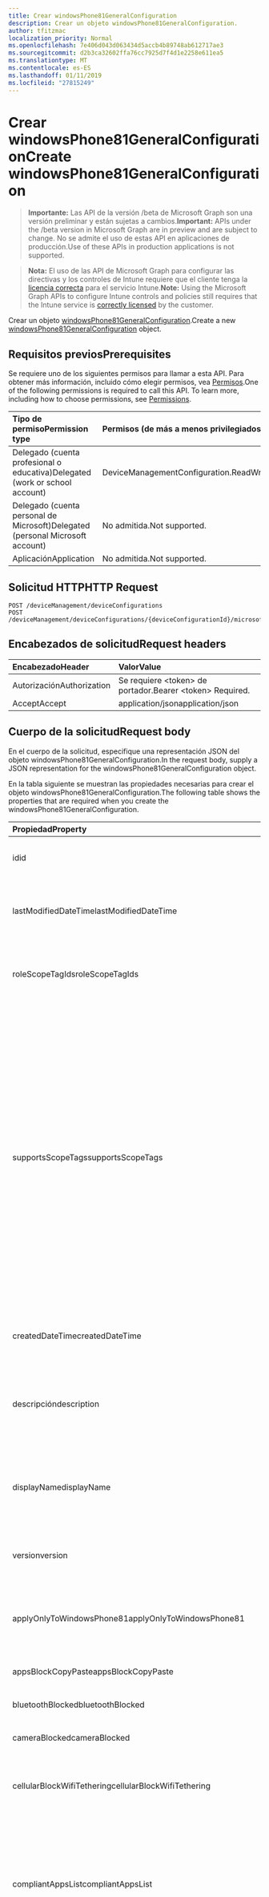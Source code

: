 ```yaml
---
title: Crear windowsPhone81GeneralConfiguration
description: Crear un objeto windowsPhone81GeneralConfiguration.
author: tfitzmac
localization_priority: Normal
ms.openlocfilehash: 7e406d043d063434d5accb4b89748ab612717ae3
ms.sourcegitcommit: d2b3ca32602ffa76cc7925d7f4d1e2258e611ea5
ms.translationtype: MT
ms.contentlocale: es-ES
ms.lasthandoff: 01/11/2019
ms.locfileid: "27815249"
---
```

# <a name="create-windowsphone81generalconfiguration"></a><span data-ttu-id="c7f49-103">Crear windowsPhone81GeneralConfiguration</span><span class="sxs-lookup"><span data-stu-id="c7f49-103">Create windowsPhone81GeneralConfiguration</span></span>

> <span data-ttu-id="c7f49-104">**Importante:** Las API de la versión /beta de Microsoft Graph son una versión preliminar y están sujetas a cambios.</span><span class="sxs-lookup"><span data-stu-id="c7f49-104">**Important:** APIs under the /beta version in Microsoft Graph are in preview and are subject to change.</span></span> <span data-ttu-id="c7f49-105">No se admite el uso de estas API en aplicaciones de producción.</span><span class="sxs-lookup"><span data-stu-id="c7f49-105">Use of these APIs in production applications is not supported.</span></span>

> <span data-ttu-id="c7f49-106">**Nota:** El uso de las API de Microsoft Graph para configurar las directivas y los controles de Intune requiere que el cliente tenga la [licencia correcta](https://go.microsoft.com/fwlink/?linkid=839381) para el servicio Intune.</span><span class="sxs-lookup"><span data-stu-id="c7f49-106">**Note:** Using the Microsoft Graph APIs to configure Intune controls and policies still requires that the Intune service is [correctly licensed](https://go.microsoft.com/fwlink/?linkid=839381) by the customer.</span></span>

<span data-ttu-id="c7f49-107">Crear un objeto [windowsPhone81GeneralConfiguration](../resources/intune-deviceconfig-windowsphone81generalconfiguration.md).</span><span class="sxs-lookup"><span data-stu-id="c7f49-107">Create a new [windowsPhone81GeneralConfiguration](../resources/intune-deviceconfig-windowsphone81generalconfiguration.md) object.</span></span>
## <a name="prerequisites"></a><span data-ttu-id="c7f49-108">Requisitos previos</span><span class="sxs-lookup"><span data-stu-id="c7f49-108">Prerequisites</span></span>
<span data-ttu-id="c7f49-p102">Se requiere uno de los siguientes permisos para llamar a esta API. Para obtener más información, incluido cómo elegir permisos, vea [Permisos](/graph/permissions-reference).</span><span class="sxs-lookup"><span data-stu-id="c7f49-p102">One of the following permissions is required to call this API. To learn more, including how to choose permissions, see [Permissions](/graph/permissions-reference).</span></span>

|<span data-ttu-id="c7f49-111">Tipo de permiso</span><span class="sxs-lookup"><span data-stu-id="c7f49-111">Permission type</span></span>|<span data-ttu-id="c7f49-112">Permisos (de más a menos privilegiados)</span><span class="sxs-lookup"><span data-stu-id="c7f49-112">Permissions (from most to least privileged)</span></span>|
|:---|:---|
|<span data-ttu-id="c7f49-113">Delegado (cuenta profesional o educativa)</span><span class="sxs-lookup"><span data-stu-id="c7f49-113">Delegated (work or school account)</span></span>|<span data-ttu-id="c7f49-114">DeviceManagementConfiguration.ReadWrite.All</span><span class="sxs-lookup"><span data-stu-id="c7f49-114">DeviceManagementConfiguration.ReadWrite.All</span></span>|
|<span data-ttu-id="c7f49-115">Delegado (cuenta personal de Microsoft)</span><span class="sxs-lookup"><span data-stu-id="c7f49-115">Delegated (personal Microsoft account)</span></span>|<span data-ttu-id="c7f49-116">No admitida.</span><span class="sxs-lookup"><span data-stu-id="c7f49-116">Not supported.</span></span>|
|<span data-ttu-id="c7f49-117">Aplicación</span><span class="sxs-lookup"><span data-stu-id="c7f49-117">Application</span></span>|<span data-ttu-id="c7f49-118">No admitida.</span><span class="sxs-lookup"><span data-stu-id="c7f49-118">Not supported.</span></span>|

## <a name="http-request"></a><span data-ttu-id="c7f49-119">Solicitud HTTP</span><span class="sxs-lookup"><span data-stu-id="c7f49-119">HTTP Request</span></span>
<!-- {
  "blockType": "ignored"
}
-->
``` http
POST /deviceManagement/deviceConfigurations
POST /deviceManagement/deviceConfigurations/{deviceConfigurationId}/microsoft.graph.windowsDomainJoinConfiguration/networkAccessConfigurations
```

## <a name="request-headers"></a><span data-ttu-id="c7f49-120">Encabezados de solicitud</span><span class="sxs-lookup"><span data-stu-id="c7f49-120">Request headers</span></span>
|<span data-ttu-id="c7f49-121">Encabezado</span><span class="sxs-lookup"><span data-stu-id="c7f49-121">Header</span></span>|<span data-ttu-id="c7f49-122">Valor</span><span class="sxs-lookup"><span data-stu-id="c7f49-122">Value</span></span>|
|:---|:---|
|<span data-ttu-id="c7f49-123">Autorización</span><span class="sxs-lookup"><span data-stu-id="c7f49-123">Authorization</span></span>|<span data-ttu-id="c7f49-124">Se requiere &lt;token&gt; de portador.</span><span class="sxs-lookup"><span data-stu-id="c7f49-124">Bearer &lt;token&gt; Required.</span></span>|
|<span data-ttu-id="c7f49-125">Accept</span><span class="sxs-lookup"><span data-stu-id="c7f49-125">Accept</span></span>|<span data-ttu-id="c7f49-126">application/json</span><span class="sxs-lookup"><span data-stu-id="c7f49-126">application/json</span></span>|

## <a name="request-body"></a><span data-ttu-id="c7f49-127">Cuerpo de la solicitud</span><span class="sxs-lookup"><span data-stu-id="c7f49-127">Request body</span></span>
<span data-ttu-id="c7f49-128">En el cuerpo de la solicitud, especifique una representación JSON del objeto windowsPhone81GeneralConfiguration.</span><span class="sxs-lookup"><span data-stu-id="c7f49-128">In the request body, supply a JSON representation for the windowsPhone81GeneralConfiguration object.</span></span>

<span data-ttu-id="c7f49-129">En la tabla siguiente se muestran las propiedades necesarias para crear el objeto windowsPhone81GeneralConfiguration.</span><span class="sxs-lookup"><span data-stu-id="c7f49-129">The following table shows the properties that are required when you create the windowsPhone81GeneralConfiguration.</span></span>

|<span data-ttu-id="c7f49-130">Propiedad</span><span class="sxs-lookup"><span data-stu-id="c7f49-130">Property</span></span>|<span data-ttu-id="c7f49-131">Tipo</span><span class="sxs-lookup"><span data-stu-id="c7f49-131">Type</span></span>|<span data-ttu-id="c7f49-132">Descripción</span><span class="sxs-lookup"><span data-stu-id="c7f49-132">Description</span></span>|
|:---|:---|:---|
|<span data-ttu-id="c7f49-133">id</span><span class="sxs-lookup"><span data-stu-id="c7f49-133">id</span></span>|<span data-ttu-id="c7f49-134">Cadena</span><span class="sxs-lookup"><span data-stu-id="c7f49-134">String</span></span>|<span data-ttu-id="c7f49-135">Clave de la entidad.</span><span class="sxs-lookup"><span data-stu-id="c7f49-135">Key of the entity.</span></span> <span data-ttu-id="c7f49-136">Heredado de [deviceConfiguration](../resources/intune-deviceconfig-deviceconfiguration.md)</span><span class="sxs-lookup"><span data-stu-id="c7f49-136">Inherited from [deviceConfiguration](../resources/intune-deviceconfig-deviceconfiguration.md)</span></span>|
|<span data-ttu-id="c7f49-137">lastModifiedDateTime</span><span class="sxs-lookup"><span data-stu-id="c7f49-137">lastModifiedDateTime</span></span>|<span data-ttu-id="c7f49-138">DateTimeOffset</span><span class="sxs-lookup"><span data-stu-id="c7f49-138">DateTimeOffset</span></span>|<span data-ttu-id="c7f49-139">Fecha y hora en la que se modificó el objeto por última vez.</span><span class="sxs-lookup"><span data-stu-id="c7f49-139">DateTime the object was last modified.</span></span> <span data-ttu-id="c7f49-140">Heredado de [deviceConfiguration](../resources/intune-deviceconfig-deviceconfiguration.md)</span><span class="sxs-lookup"><span data-stu-id="c7f49-140">Inherited from [deviceConfiguration](../resources/intune-deviceconfig-deviceconfiguration.md)</span></span>|
|<span data-ttu-id="c7f49-141">roleScopeTagIds</span><span class="sxs-lookup"><span data-stu-id="c7f49-141">roleScopeTagIds</span></span>|<span data-ttu-id="c7f49-142">Colección String</span><span class="sxs-lookup"><span data-stu-id="c7f49-142">String collection</span></span>|<span data-ttu-id="c7f49-143">Lista de etiquetas de ámbito para esta instancia de entidad.</span><span class="sxs-lookup"><span data-stu-id="c7f49-143">List of Scope Tags for this Entity instance.</span></span> <span data-ttu-id="c7f49-144">Heredado de [deviceConfiguration](../resources/intune-deviceconfig-deviceconfiguration.md)</span><span class="sxs-lookup"><span data-stu-id="c7f49-144">Inherited from [deviceConfiguration](../resources/intune-deviceconfig-deviceconfiguration.md)</span></span>|
|<span data-ttu-id="c7f49-145">supportsScopeTags</span><span class="sxs-lookup"><span data-stu-id="c7f49-145">supportsScopeTags</span></span>|<span data-ttu-id="c7f49-146">Booleano</span><span class="sxs-lookup"><span data-stu-id="c7f49-146">Boolean</span></span>|<span data-ttu-id="c7f49-147">Indica si la configuración del dispositivo subyacente admite la asignación de etiquetas de ámbito.</span><span class="sxs-lookup"><span data-stu-id="c7f49-147">Indicates whether or not the underlying Device Configuration supports the assignment of scope tags.</span></span> <span data-ttu-id="c7f49-148">No se permite la asignación a la propiedad ScopeTags cuando este valor es false y entidades no estará visibles para los usuarios con ámbito.</span><span class="sxs-lookup"><span data-stu-id="c7f49-148">Assigning to the ScopeTags property is not allowed when this value is false and entities will not be visible to scoped users.</span></span> <span data-ttu-id="c7f49-149">Esto se produce para las directivas de heredado creadas en Silverlight y se puede resolver por eliminar y volver a crear la directiva en el Portal de Azure.</span><span class="sxs-lookup"><span data-stu-id="c7f49-149">This occurs for Legacy policies created in Silverlight and can be resolved by deleting and recreating the policy in the Azure Portal.</span></span> <span data-ttu-id="c7f49-150">Esta propiedad es de sólo lectura.</span><span class="sxs-lookup"><span data-stu-id="c7f49-150">This property is read-only.</span></span> <span data-ttu-id="c7f49-151">Heredado de [deviceConfiguration](../resources/intune-deviceconfig-deviceconfiguration.md)</span><span class="sxs-lookup"><span data-stu-id="c7f49-151">Inherited from [deviceConfiguration](../resources/intune-deviceconfig-deviceconfiguration.md)</span></span>|
|<span data-ttu-id="c7f49-152">createdDateTime</span><span class="sxs-lookup"><span data-stu-id="c7f49-152">createdDateTime</span></span>|<span data-ttu-id="c7f49-153">DateTimeOffset</span><span class="sxs-lookup"><span data-stu-id="c7f49-153">DateTimeOffset</span></span>|<span data-ttu-id="c7f49-154">Fecha y hora en la que se creó el objeto.</span><span class="sxs-lookup"><span data-stu-id="c7f49-154">DateTime the object was created.</span></span> <span data-ttu-id="c7f49-155">Heredado de [deviceConfiguration](../resources/intune-deviceconfig-deviceconfiguration.md)</span><span class="sxs-lookup"><span data-stu-id="c7f49-155">Inherited from [deviceConfiguration](../resources/intune-deviceconfig-deviceconfiguration.md)</span></span>|
|<span data-ttu-id="c7f49-156">descripción</span><span class="sxs-lookup"><span data-stu-id="c7f49-156">description</span></span>|<span data-ttu-id="c7f49-157">Cadena</span><span class="sxs-lookup"><span data-stu-id="c7f49-157">String</span></span>|<span data-ttu-id="c7f49-158">Descripción proporcionada por el administrador de la configuración del dispositivo.</span><span class="sxs-lookup"><span data-stu-id="c7f49-158">Admin provided description of the Device Configuration.</span></span> <span data-ttu-id="c7f49-159">Heredado de [deviceConfiguration](../resources/intune-deviceconfig-deviceconfiguration.md)</span><span class="sxs-lookup"><span data-stu-id="c7f49-159">Inherited from [deviceConfiguration](../resources/intune-deviceconfig-deviceconfiguration.md)</span></span>|
|<span data-ttu-id="c7f49-160">displayName</span><span class="sxs-lookup"><span data-stu-id="c7f49-160">displayName</span></span>|<span data-ttu-id="c7f49-161">Cadena</span><span class="sxs-lookup"><span data-stu-id="c7f49-161">String</span></span>|<span data-ttu-id="c7f49-162">Nombre proporcionado por el administrador de la configuración del dispositivo.</span><span class="sxs-lookup"><span data-stu-id="c7f49-162">Admin provided name of the device configuration.</span></span> <span data-ttu-id="c7f49-163">Heredado de [deviceConfiguration](../resources/intune-deviceconfig-deviceconfiguration.md)</span><span class="sxs-lookup"><span data-stu-id="c7f49-163">Inherited from [deviceConfiguration](../resources/intune-deviceconfig-deviceconfiguration.md)</span></span>|
|<span data-ttu-id="c7f49-164">version</span><span class="sxs-lookup"><span data-stu-id="c7f49-164">version</span></span>|<span data-ttu-id="c7f49-165">Int32</span><span class="sxs-lookup"><span data-stu-id="c7f49-165">Int32</span></span>|<span data-ttu-id="c7f49-166">Versión de la configuración del dispositivo.</span><span class="sxs-lookup"><span data-stu-id="c7f49-166">Version of the device configuration.</span></span> <span data-ttu-id="c7f49-167">Heredado de [deviceConfiguration](../resources/intune-deviceconfig-deviceconfiguration.md)</span><span class="sxs-lookup"><span data-stu-id="c7f49-167">Inherited from [deviceConfiguration](../resources/intune-deviceconfig-deviceconfiguration.md)</span></span>|
|<span data-ttu-id="c7f49-168">applyOnlyToWindowsPhone81</span><span class="sxs-lookup"><span data-stu-id="c7f49-168">applyOnlyToWindowsPhone81</span></span>|<span data-ttu-id="c7f49-169">Booleano</span><span class="sxs-lookup"><span data-stu-id="c7f49-169">Boolean</span></span>|<span data-ttu-id="c7f49-170">Valor que indica si esta directiva se aplica solo a Windows Phone 8.1.</span><span class="sxs-lookup"><span data-stu-id="c7f49-170">Value indicating whether this policy only applies to Windows Phone 8.1.</span></span> <span data-ttu-id="c7f49-171">Esta propiedad es de solo lectura.</span><span class="sxs-lookup"><span data-stu-id="c7f49-171">This property is read-only.</span></span>|
|<span data-ttu-id="c7f49-172">appsBlockCopyPaste</span><span class="sxs-lookup"><span data-stu-id="c7f49-172">appsBlockCopyPaste</span></span>|<span data-ttu-id="c7f49-173">Booleano</span><span class="sxs-lookup"><span data-stu-id="c7f49-173">Boolean</span></span>|<span data-ttu-id="c7f49-174">Indica si se va a impedir cortar y pegar.</span><span class="sxs-lookup"><span data-stu-id="c7f49-174">Indicates whether or not to block copy paste.</span></span>|
|<span data-ttu-id="c7f49-175">bluetoothBlocked</span><span class="sxs-lookup"><span data-stu-id="c7f49-175">bluetoothBlocked</span></span>|<span data-ttu-id="c7f49-176">Booleano</span><span class="sxs-lookup"><span data-stu-id="c7f49-176">Boolean</span></span>|<span data-ttu-id="c7f49-177">Indica si se va a bloquear Bluetooth.</span><span class="sxs-lookup"><span data-stu-id="c7f49-177">Indicates whether or not to block bluetooth.</span></span>|
|<span data-ttu-id="c7f49-178">cameraBlocked</span><span class="sxs-lookup"><span data-stu-id="c7f49-178">cameraBlocked</span></span>|<span data-ttu-id="c7f49-179">Booleano</span><span class="sxs-lookup"><span data-stu-id="c7f49-179">Boolean</span></span>|<span data-ttu-id="c7f49-180">Indica si se va a bloquear la cámara.</span><span class="sxs-lookup"><span data-stu-id="c7f49-180">Indicates whether or not to block camera.</span></span>|
|<span data-ttu-id="c7f49-181">cellularBlockWifiTethering</span><span class="sxs-lookup"><span data-stu-id="c7f49-181">cellularBlockWifiTethering</span></span>|<span data-ttu-id="c7f49-182">Booleano</span><span class="sxs-lookup"><span data-stu-id="c7f49-182">Boolean</span></span>|<span data-ttu-id="c7f49-183">Indica si se va a bloquear el tethering Wi-Fi.</span><span class="sxs-lookup"><span data-stu-id="c7f49-183">Indicates whether or not to block Wi-Fi tethering.</span></span> <span data-ttu-id="c7f49-184">No tiene impacto si se bloquea el Wi-Fi.</span><span class="sxs-lookup"><span data-stu-id="c7f49-184">Has no impact if Wi-Fi is blocked.</span></span>|
|<span data-ttu-id="c7f49-185">compliantAppsList</span><span class="sxs-lookup"><span data-stu-id="c7f49-185">compliantAppsList</span></span>|<span data-ttu-id="c7f49-186">Colección [appListItem](../resources/intune-deviceconfig-applistitem.md)</span><span class="sxs-lookup"><span data-stu-id="c7f49-186">[appListItem](../resources/intune-deviceconfig-applistitem.md) collection</span></span>|<span data-ttu-id="c7f49-187">Lista de aplicaciones en el cumplimiento (sea lista de permitidos o de bloqueados, controlado por CompliantAppListType).</span><span class="sxs-lookup"><span data-stu-id="c7f49-187">List of apps in the compliance (either allow list or block list, controlled by CompliantAppListType).</span></span> <span data-ttu-id="c7f49-188">Esta colección puede contener un máximo de 10 000 elementos.</span><span class="sxs-lookup"><span data-stu-id="c7f49-188">This collection can contain a maximum of 10000 elements.</span></span>|
|<span data-ttu-id="c7f49-189">compliantAppListType</span><span class="sxs-lookup"><span data-stu-id="c7f49-189">compliantAppListType</span></span>|[<span data-ttu-id="c7f49-190">appListType</span><span class="sxs-lookup"><span data-stu-id="c7f49-190">appListType</span></span>](../resources/intune-deviceconfig-applisttype.md)|<span data-ttu-id="c7f49-191">Lista que se encuentra en la AppComplianceList.</span><span class="sxs-lookup"><span data-stu-id="c7f49-191">List that is in the AppComplianceList.</span></span> <span data-ttu-id="c7f49-192">Los valores posibles son: `none`, `appsInListCompliant` y `appsNotInListCompliant`.</span><span class="sxs-lookup"><span data-stu-id="c7f49-192">Possible values are: `none`, `appsInListCompliant`, `appsNotInListCompliant`.</span></span>|
|<span data-ttu-id="c7f49-193">diagnosticDataBlockSubmission</span><span class="sxs-lookup"><span data-stu-id="c7f49-193">diagnosticDataBlockSubmission</span></span>|<span data-ttu-id="c7f49-194">Booleano</span><span class="sxs-lookup"><span data-stu-id="c7f49-194">Boolean</span></span>|<span data-ttu-id="c7f49-195">Indica si se va a bloquear el envío de datos de diagnóstico.</span><span class="sxs-lookup"><span data-stu-id="c7f49-195">Indicates whether or not to block diagnostic data submission.</span></span>|
|<span data-ttu-id="c7f49-196">emailBlockAddingAccounts</span><span class="sxs-lookup"><span data-stu-id="c7f49-196">emailBlockAddingAccounts</span></span>|<span data-ttu-id="c7f49-197">Booleano</span><span class="sxs-lookup"><span data-stu-id="c7f49-197">Boolean</span></span>|<span data-ttu-id="c7f49-198">Indica si se van a bloquear las cuentas de correo electrónico personalizadas.</span><span class="sxs-lookup"><span data-stu-id="c7f49-198">Indicates whether or not to block custom email accounts.</span></span>|
|<span data-ttu-id="c7f49-199">locationServicesBlocked</span><span class="sxs-lookup"><span data-stu-id="c7f49-199">locationServicesBlocked</span></span>|<span data-ttu-id="c7f49-200">Booleano</span><span class="sxs-lookup"><span data-stu-id="c7f49-200">Boolean</span></span>|<span data-ttu-id="c7f49-201">Indica si se van a bloquear los servicios de ubicación.</span><span class="sxs-lookup"><span data-stu-id="c7f49-201">Indicates whether or not to block location services.</span></span>|
|<span data-ttu-id="c7f49-202">microsoftAccountBlocked</span><span class="sxs-lookup"><span data-stu-id="c7f49-202">microsoftAccountBlocked</span></span>|<span data-ttu-id="c7f49-203">Booleano</span><span class="sxs-lookup"><span data-stu-id="c7f49-203">Boolean</span></span>|<span data-ttu-id="c7f49-204">Indica si se va a bloquear el uso de una cuenta de Microsoft.</span><span class="sxs-lookup"><span data-stu-id="c7f49-204">Indicates whether or not to block using a Microsoft Account.</span></span>|
|<span data-ttu-id="c7f49-205">nfcBlocked</span><span class="sxs-lookup"><span data-stu-id="c7f49-205">nfcBlocked</span></span>|<span data-ttu-id="c7f49-206">Booleano</span><span class="sxs-lookup"><span data-stu-id="c7f49-206">Boolean</span></span>|<span data-ttu-id="c7f49-207">Indica si se va a bloquear la transmisión de datos en proximidad.</span><span class="sxs-lookup"><span data-stu-id="c7f49-207">Indicates whether or not to block Near-Field Communication.</span></span>|
|<span data-ttu-id="c7f49-208">passwordBlockSimple</span><span class="sxs-lookup"><span data-stu-id="c7f49-208">passwordBlockSimple</span></span>|<span data-ttu-id="c7f49-209">Booleano</span><span class="sxs-lookup"><span data-stu-id="c7f49-209">Boolean</span></span>|<span data-ttu-id="c7f49-210">Indica si se va a bloquear la sincronización del calendario.</span><span class="sxs-lookup"><span data-stu-id="c7f49-210">Indicates whether or not to block syncing the calendar.</span></span>|
|<span data-ttu-id="c7f49-211">passwordExpirationDays</span><span class="sxs-lookup"><span data-stu-id="c7f49-211">passwordExpirationDays</span></span>|<span data-ttu-id="c7f49-212">Int32</span><span class="sxs-lookup"><span data-stu-id="c7f49-212">Int32</span></span>|<span data-ttu-id="c7f49-213">Número de días antes de que expire la contraseña.</span><span class="sxs-lookup"><span data-stu-id="c7f49-213">Number of days before the password expires.</span></span>|
|<span data-ttu-id="c7f49-214">passwordMinimumLength</span><span class="sxs-lookup"><span data-stu-id="c7f49-214">passwordMinimumLength</span></span>|<span data-ttu-id="c7f49-215">Int32</span><span class="sxs-lookup"><span data-stu-id="c7f49-215">Int32</span></span>|<span data-ttu-id="c7f49-216">Longitud mínima de las contraseñas.</span><span class="sxs-lookup"><span data-stu-id="c7f49-216">Minimum length of passwords.</span></span>|
|<span data-ttu-id="c7f49-217">passwordMinutesOfInactivityBeforeScreenTimeout</span><span class="sxs-lookup"><span data-stu-id="c7f49-217">passwordMinutesOfInactivityBeforeScreenTimeout</span></span>|<span data-ttu-id="c7f49-218">Int32</span><span class="sxs-lookup"><span data-stu-id="c7f49-218">Int32</span></span>|<span data-ttu-id="c7f49-219">Minutos de inactividad antes de que se agote el tiempo de espera de la pantalla.</span><span class="sxs-lookup"><span data-stu-id="c7f49-219">Minutes of inactivity before screen timeout.</span></span>|
|<span data-ttu-id="c7f49-220">passwordMinimumCharacterSetCount</span><span class="sxs-lookup"><span data-stu-id="c7f49-220">passwordMinimumCharacterSetCount</span></span>|<span data-ttu-id="c7f49-221">Int32</span><span class="sxs-lookup"><span data-stu-id="c7f49-221">Int32</span></span>|<span data-ttu-id="c7f49-222">Número de juegos de caracteres que debe contener una contraseña.</span><span class="sxs-lookup"><span data-stu-id="c7f49-222">Number of character sets a password must contain.</span></span>|
|<span data-ttu-id="c7f49-223">passwordPreviousPasswordBlockCount</span><span class="sxs-lookup"><span data-stu-id="c7f49-223">passwordPreviousPasswordBlockCount</span></span>|<span data-ttu-id="c7f49-224">Int32</span><span class="sxs-lookup"><span data-stu-id="c7f49-224">Int32</span></span>|<span data-ttu-id="c7f49-225">Número de contraseñas anteriores que bloquear.</span><span class="sxs-lookup"><span data-stu-id="c7f49-225">Number of previous passwords to block.</span></span> <span data-ttu-id="c7f49-226">Valores válidos de 0 a 24</span><span class="sxs-lookup"><span data-stu-id="c7f49-226">Valid values 0 to 24</span></span>|
|<span data-ttu-id="c7f49-227">passwordSignInFailureCountBeforeFactoryReset</span><span class="sxs-lookup"><span data-stu-id="c7f49-227">passwordSignInFailureCountBeforeFactoryReset</span></span>|<span data-ttu-id="c7f49-228">Int32</span><span class="sxs-lookup"><span data-stu-id="c7f49-228">Int32</span></span>|<span data-ttu-id="c7f49-229">Número de errores de inicio de sesión permitidos antes del restablecimiento de fábrica.</span><span class="sxs-lookup"><span data-stu-id="c7f49-229">Number of sign in failures allowed before factory reset.</span></span>|
|<span data-ttu-id="c7f49-230">passwordRequiredType</span><span class="sxs-lookup"><span data-stu-id="c7f49-230">passwordRequiredType</span></span>|[<span data-ttu-id="c7f49-231">requiredPasswordType</span><span class="sxs-lookup"><span data-stu-id="c7f49-231">requiredPasswordType</span></span>](../resources/intune-deviceconfig-requiredpasswordtype.md)|<span data-ttu-id="c7f49-232">Tipo de contraseña que es necesario.</span><span class="sxs-lookup"><span data-stu-id="c7f49-232">Password type that is required.</span></span> <span data-ttu-id="c7f49-233">Los valores posibles son: `deviceDefault`, `alphanumeric` y `numeric`.</span><span class="sxs-lookup"><span data-stu-id="c7f49-233">Possible values are: `deviceDefault`, `alphanumeric`, `numeric`.</span></span>|
|<span data-ttu-id="c7f49-234">passwordRequired</span><span class="sxs-lookup"><span data-stu-id="c7f49-234">passwordRequired</span></span>|<span data-ttu-id="c7f49-235">Booleano</span><span class="sxs-lookup"><span data-stu-id="c7f49-235">Boolean</span></span>|<span data-ttu-id="c7f49-236">Indica si se va a requerir una contraseña.</span><span class="sxs-lookup"><span data-stu-id="c7f49-236">Indicates whether or not to require a password.</span></span>|
|<span data-ttu-id="c7f49-237">screenCaptureBlocked</span><span class="sxs-lookup"><span data-stu-id="c7f49-237">screenCaptureBlocked</span></span>|<span data-ttu-id="c7f49-238">Booleano</span><span class="sxs-lookup"><span data-stu-id="c7f49-238">Boolean</span></span>|<span data-ttu-id="c7f49-239">Indica si se van a impedir las capturas de pantalla.</span><span class="sxs-lookup"><span data-stu-id="c7f49-239">Indicates whether or not to block screenshots.</span></span>|
|<span data-ttu-id="c7f49-240">storageBlockRemovableStorage</span><span class="sxs-lookup"><span data-stu-id="c7f49-240">storageBlockRemovableStorage</span></span>|<span data-ttu-id="c7f49-241">Booleano</span><span class="sxs-lookup"><span data-stu-id="c7f49-241">Boolean</span></span>|<span data-ttu-id="c7f49-242">Indica si se va a impedir el almacenamiento extraíble.</span><span class="sxs-lookup"><span data-stu-id="c7f49-242">Indicates whether or not to block removable storage.</span></span>|
|<span data-ttu-id="c7f49-243">storageRequireEncryption</span><span class="sxs-lookup"><span data-stu-id="c7f49-243">storageRequireEncryption</span></span>|<span data-ttu-id="c7f49-244">Booleano</span><span class="sxs-lookup"><span data-stu-id="c7f49-244">Boolean</span></span>|<span data-ttu-id="c7f49-245">Indica si se va a requerir cifrado.</span><span class="sxs-lookup"><span data-stu-id="c7f49-245">Indicates whether or not to require encryption.</span></span>|
|<span data-ttu-id="c7f49-246">webBrowserBlocked</span><span class="sxs-lookup"><span data-stu-id="c7f49-246">webBrowserBlocked</span></span>|<span data-ttu-id="c7f49-247">Booleano</span><span class="sxs-lookup"><span data-stu-id="c7f49-247">Boolean</span></span>|<span data-ttu-id="c7f49-248">Indica si se va a bloquear el explorador web.</span><span class="sxs-lookup"><span data-stu-id="c7f49-248">Indicates whether or not to block the web browser.</span></span>|
|<span data-ttu-id="c7f49-249">wifiBlocked</span><span class="sxs-lookup"><span data-stu-id="c7f49-249">wifiBlocked</span></span>|<span data-ttu-id="c7f49-250">Booleano</span><span class="sxs-lookup"><span data-stu-id="c7f49-250">Boolean</span></span>|<span data-ttu-id="c7f49-251">Indica si se va a bloquear el uso de Wi-Fi.</span><span class="sxs-lookup"><span data-stu-id="c7f49-251">Indicates whether or not to block Wi-Fi.</span></span>|
|<span data-ttu-id="c7f49-252">wifiBlockAutomaticConnectHotspots</span><span class="sxs-lookup"><span data-stu-id="c7f49-252">wifiBlockAutomaticConnectHotspots</span></span>|<span data-ttu-id="c7f49-253">Booleano</span><span class="sxs-lookup"><span data-stu-id="c7f49-253">Boolean</span></span>|<span data-ttu-id="c7f49-254">Indica si se va a bloquear automáticamente la conexión a zonas Wi-Fi.</span><span class="sxs-lookup"><span data-stu-id="c7f49-254">Indicates whether or not to block automatically connecting to Wi-Fi hotspots.</span></span> <span data-ttu-id="c7f49-255">No tiene impacto si se bloquea el Wi-Fi.</span><span class="sxs-lookup"><span data-stu-id="c7f49-255">Has no impact if Wi-Fi is blocked.</span></span>|
|<span data-ttu-id="c7f49-256">wifiBlockHotspotReporting</span><span class="sxs-lookup"><span data-stu-id="c7f49-256">wifiBlockHotspotReporting</span></span>|<span data-ttu-id="c7f49-257">Booleano</span><span class="sxs-lookup"><span data-stu-id="c7f49-257">Boolean</span></span>|<span data-ttu-id="c7f49-258">Indica si se van a bloquear los informes de zona Wi-Fi.</span><span class="sxs-lookup"><span data-stu-id="c7f49-258">Indicates whether or not to block Wi-Fi hotspot reporting.</span></span> <span data-ttu-id="c7f49-259">No tiene impacto si se bloquea el Wi-Fi.</span><span class="sxs-lookup"><span data-stu-id="c7f49-259">Has no impact if Wi-Fi is blocked.</span></span>|
|<span data-ttu-id="c7f49-260">windowsStoreBlocked</span><span class="sxs-lookup"><span data-stu-id="c7f49-260">windowsStoreBlocked</span></span>|<span data-ttu-id="c7f49-261">Booleano</span><span class="sxs-lookup"><span data-stu-id="c7f49-261">Boolean</span></span>|<span data-ttu-id="c7f49-262">Indica si se va a bloquear la Tienda Windows.</span><span class="sxs-lookup"><span data-stu-id="c7f49-262">Indicates whether or not to block the Windows Store.</span></span>|



## <a name="response"></a><span data-ttu-id="c7f49-263">Respuesta</span><span class="sxs-lookup"><span data-stu-id="c7f49-263">Response</span></span>
<span data-ttu-id="c7f49-264">Si se ejecuta correctamente, este método devuelve un código de respuesta `201 Created` y un objeto [windowsPhone81GeneralConfiguration](../resources/intune-deviceconfig-windowsphone81generalconfiguration.md) en el cuerpo de la respuesta.</span><span class="sxs-lookup"><span data-stu-id="c7f49-264">If successful, this method returns a `201 Created` response code and a [windowsPhone81GeneralConfiguration](../resources/intune-deviceconfig-windowsphone81generalconfiguration.md) object in the response body.</span></span>

## <a name="example"></a><span data-ttu-id="c7f49-265">Ejemplo</span><span class="sxs-lookup"><span data-stu-id="c7f49-265">Example</span></span>
### <a name="request"></a><span data-ttu-id="c7f49-266">Solicitud</span><span class="sxs-lookup"><span data-stu-id="c7f49-266">Request</span></span>
<span data-ttu-id="c7f49-267">Aquí tiene un ejemplo de la solicitud.</span><span class="sxs-lookup"><span data-stu-id="c7f49-267">Here is an example of the request.</span></span>
``` http
POST https://graph.microsoft.com/beta/deviceManagement/deviceConfigurations
Content-type: application/json
Content-length: 1617

{
  "@odata.type": "#microsoft.graph.windowsPhone81GeneralConfiguration",
  "lastModifiedDateTime": "2017-01-01T00:00:35.1329464-08:00",
  "roleScopeTagIds": [
    "Role Scope Tag Ids value"
  ],
  "supportsScopeTags": true,
  "description": "Description value",
  "displayName": "Display Name value",
  "version": 7,
  "applyOnlyToWindowsPhone81": true,
  "appsBlockCopyPaste": true,
  "bluetoothBlocked": true,
  "cameraBlocked": true,
  "cellularBlockWifiTethering": true,
  "compliantAppsList": [
    {
      "@odata.type": "microsoft.graph.appListItem",
      "name": "Name value",
      "publisher": "Publisher value",
      "appStoreUrl": "https://example.com/appStoreUrl/",
      "appId": "App Id value"
    }
  ],
  "compliantAppListType": "appsInListCompliant",
  "diagnosticDataBlockSubmission": true,
  "emailBlockAddingAccounts": true,
  "locationServicesBlocked": true,
  "microsoftAccountBlocked": true,
  "nfcBlocked": true,
  "passwordBlockSimple": true,
  "passwordExpirationDays": 6,
  "passwordMinimumLength": 5,
  "passwordMinutesOfInactivityBeforeScreenTimeout": 14,
  "passwordMinimumCharacterSetCount": 0,
  "passwordPreviousPasswordBlockCount": 2,
  "passwordSignInFailureCountBeforeFactoryReset": 12,
  "passwordRequiredType": "alphanumeric",
  "passwordRequired": true,
  "screenCaptureBlocked": true,
  "storageBlockRemovableStorage": true,
  "storageRequireEncryption": true,
  "webBrowserBlocked": true,
  "wifiBlocked": true,
  "wifiBlockAutomaticConnectHotspots": true,
  "wifiBlockHotspotReporting": true,
  "windowsStoreBlocked": true
}
```

### <a name="response"></a><span data-ttu-id="c7f49-268">Respuesta</span><span class="sxs-lookup"><span data-stu-id="c7f49-268">Response</span></span>
<span data-ttu-id="c7f49-p119">Aquí tiene un ejemplo de la respuesta. Nota: Puede que el objeto de respuesta que aparece aquí se trunque para abreviar. Todas las propiedades se devolverán de una llamada real.</span><span class="sxs-lookup"><span data-stu-id="c7f49-p119">Here is an example of the response. Note: The response object shown here may be truncated for brevity. All of the properties will be returned from an actual call.</span></span>
``` http
HTTP/1.1 201 Created
Content-Type: application/json
Content-Length: 1725

{
  "@odata.type": "#microsoft.graph.windowsPhone81GeneralConfiguration",
  "id": "f5e0e34d-e34d-f5e0-4de3-e0f54de3e0f5",
  "lastModifiedDateTime": "2017-01-01T00:00:35.1329464-08:00",
  "roleScopeTagIds": [
    "Role Scope Tag Ids value"
  ],
  "supportsScopeTags": true,
  "createdDateTime": "2017-01-01T00:02:43.5775965-08:00",
  "description": "Description value",
  "displayName": "Display Name value",
  "version": 7,
  "applyOnlyToWindowsPhone81": true,
  "appsBlockCopyPaste": true,
  "bluetoothBlocked": true,
  "cameraBlocked": true,
  "cellularBlockWifiTethering": true,
  "compliantAppsList": [
    {
      "@odata.type": "microsoft.graph.appListItem",
      "name": "Name value",
      "publisher": "Publisher value",
      "appStoreUrl": "https://example.com/appStoreUrl/",
      "appId": "App Id value"
    }
  ],
  "compliantAppListType": "appsInListCompliant",
  "diagnosticDataBlockSubmission": true,
  "emailBlockAddingAccounts": true,
  "locationServicesBlocked": true,
  "microsoftAccountBlocked": true,
  "nfcBlocked": true,
  "passwordBlockSimple": true,
  "passwordExpirationDays": 6,
  "passwordMinimumLength": 5,
  "passwordMinutesOfInactivityBeforeScreenTimeout": 14,
  "passwordMinimumCharacterSetCount": 0,
  "passwordPreviousPasswordBlockCount": 2,
  "passwordSignInFailureCountBeforeFactoryReset": 12,
  "passwordRequiredType": "alphanumeric",
  "passwordRequired": true,
  "screenCaptureBlocked": true,
  "storageBlockRemovableStorage": true,
  "storageRequireEncryption": true,
  "webBrowserBlocked": true,
  "wifiBlocked": true,
  "wifiBlockAutomaticConnectHotspots": true,
  "wifiBlockHotspotReporting": true,
  "windowsStoreBlocked": true
}
```






